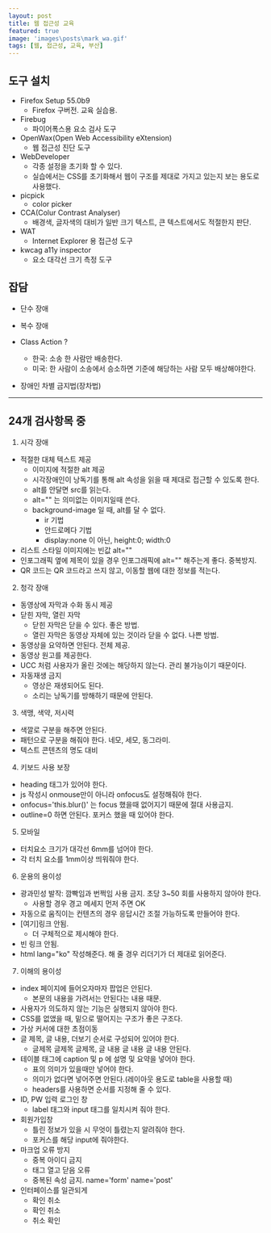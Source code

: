 ```yaml
---
layout: post
title: 웹 접근성 교육
featured: true
image: 'images\posts\mark_wa.gif'
tags: [웹, 접근성, 교육, 부산]
---
```


## 도구 설치
- Firefox Setup 55.0b9
    - Firefox 구버전. 교육 실습용.
- Firebug
    - 파이어폭스용 요소 검사 도구
- OpenWax(Open Web Accessibility eXtension)
    - 웹 접근성 진단 도구
- WebDeveloper
    - 각종 설정을 초기화 할 수 있다.
    - 실습에서는 CSS를 초기화해서 웹이 구조를 제대로 가지고 있는지 보는 용도로 사용했다.
- picpick
    - color picker
- CCA(Colur Contrast Analyser)
    - 배경색, 글자색의 대비가 일반 크기 텍스트, 큰 텍스트에서도 적절한지 판단.
- WAT
    - Internet Explorer 용 접근성 도구
- kwcag a11y inspector
    - 요소 대각선 크기 측정 도구

## 잡담
- 단수 장애
- 복수 장애
- Class Action ?
    - 한국: 소송 한 사람만 배송한다.
    - 미국: 한 사람이 소송에서 승소하면 기준에 해당하는 사람 모두 배상해야한다.

- 장애인 차별 금지법(장차법)

---
## 24개 검사항목 중
1. 시각 장애
- 적절한 대체 텍스트 제공
    - 이미지에 적절한 alt 제공
    - 시각장애인이 낭독기를 통해 alt 속성을 읽을 때 제대로 접근할 수 있도록 한다.
    - alt를 안달면 src를 읽는다.
    - alt="" 는 의미없는 이미지일때 쓴다.
    - background-image 일 때, alt를 달 수 없다.
        - ir 기법
        - 안드로메다 기법
        - display:none 이 아닌, height:0; width:0
- 리스트 스타일 이미지에는 빈값 alt=""
- 인포그래픽 옆에 제목이 있을 경우 인포그래픽에 alt="" 해주는게 좋다. 중복방지.
- QR 코드는 QR 코드라고 쓰지 않고, 이동할 웹에 대한 정보를 적는다.

2. 청각 장애
- 동영상에 자막과 수화 동시 제공
- 닫힌 자막, 열린 자막
    - 닫힌 자막은 닫을 수 있다. 좋은 방법.
    - 열린 자막은 동영상 자체에 있는 것이라 닫을 수 없다. 나쁜 방법.
- 동영상을 요약하면 안된다. 전체 제공.
- 동영상 원고를 제공한다.
- UCC 처럼 사용자가 올린 것에는 해당하지 않는다. 관리 불가능이기 때문이다.
- 자동재생 금지
    - 영상은 재생되어도 된다.
    - 소리는 낭독기를 방해하기 때문에 안된다.

3. 색맹, 색약, 저시력
- 색깔로 구분을 해주면 안된다.
- 패턴으로 구분을 해줘야 한다. 네모, 세모, 동그라미.
- 텍스트 콘텐츠의 명도 대비

4. 키보드 사용 보장
- heading 태그가 있어야 한다.
- js 작성시 onmouse만이 아니라 onfocus도 설정해줘야 한다.
- onfocus='this.blur()' 는 focus 했을때 없어지기 때문에 절대 사용금지.
- outline=0 하면 안된다. 포커스 했을 때 있어야 한다.

5. 모바일
- 터치요소 크기가 대각선 6mm를 넘어야 한다.
- 각 터치 요소를 1mm이상 띄워줘야 한다.

6. 운용의 용이성
- 광과민성 발작: 깜빡임과 번쩍임 사용 금지. 초당 3~50 회를 사용하지 않아야 한다.
    - 사용할 경우 경고 메세지 먼저 주면 OK
- 자동으로 움직이는 컨텐츠의 경우 응답시간 조절 가능하도록 만들어야 한다.
- [여기]링크 안됨.
    - 더 구체적으로 제시해야 한다.
- 빈 링크 안됨.
- html lang="ko" 작성해준다. 해 줄 경우 리더기가 더 제대로 읽어준다.

7. 이해의 용이성
- index 페이지에 들어오자마자 팝업은 안된다.
    - 본문의 내용을 가려서는 안된다는 내용 때문.
- 사용자가 의도하지 않는 기능은 실행되지 않아야 한다.
- CSS를 없앴을 때, 밑으로 떨어지는 구조가 좋은 구조다.
- 가상 커서에 대한 초점이동
- 글 제목, 글 내용, 더보기 순서로 구성되어 있어야 한다.
    - 글제목 글제목 글제목, 글 내용 글 내용 글 내용 안된다.
- 테이블 태그에 caption 및 p 에 설명 및 요약을 넣어야 한다.
    - 표의 의미가 있을때만 넣어야 한다.
    - 의미가 없다면 넣어주면 안된다.(레이아웃 용도로 table을 사용할 때)
    - headers를 사용하면 순서를 지정해 줄 수 있다.
- ID, PW 입력 로그인 창
    - label 태그와 input 태그를 일치시켜 줘야 한다.
- 회원가입창
    - 틀린 정보가 있을 시 무엇이 틀렸는지 알려줘야 한다.
    - 포커스를 해당 input에 줘야한다.
- 마크업 오류 방지
    - 중복 아이디 금지
    - 태그 열고 닫음 오류
    - 중복된 속성 금지. name='form' name='post'
- 인터페이스를 일관되게
    - 확인 취소
    - 확인 취소
    - 취소 확인
